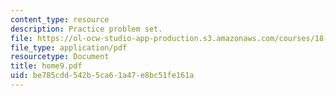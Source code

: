 ```yaml
---
content_type: resource
description: Practice problem set.
file: https://ol-ocw-studio-app-production.s3.amazonaws.com/courses/18-443-statistics-for-applications-fall-2003/be785cdd542b5ca61a47e8bc51fe161a_home9.pdf
file_type: application/pdf
resourcetype: Document
title: home9.pdf
uid: be785cdd-542b-5ca6-1a47-e8bc51fe161a
---
```

